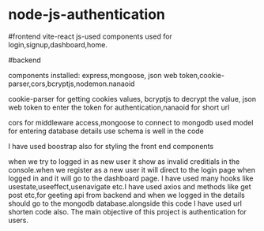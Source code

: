 # node-js-authentication
 #frontend 
 vite-react js-used 
 components used for login,signup,dashboard,home.

 #backend 

 components installed:
 express,mongoose, json web token,cookie-parser,cors,bcryptjs,nodemon.nanaoid

 cookie-parser for getting cookies values,
 bcryptjs to decrypt the value,
 json web token to enter the token for authentication,nanaoid for short url

 cors for middleware access,mongoose to connect to mongodb used model for entering database details use schema is well in the code


 I have used boostrap also for styling the front end components

 when we try to logged in as new user it show as invalid creditials in the console.when we register as a new user it will direct to the login page when logged in and it will go to the dashboard page.
 I have used many hooks like usestate,useeffect,usenavigate etc.I have used axios and methods like get post etc,for geeting api from backend and when we logged in the details should go to the mongodb database.alongside this code I have used url shorten code also.
 The main objective of this project is authentication for users.
 
 

